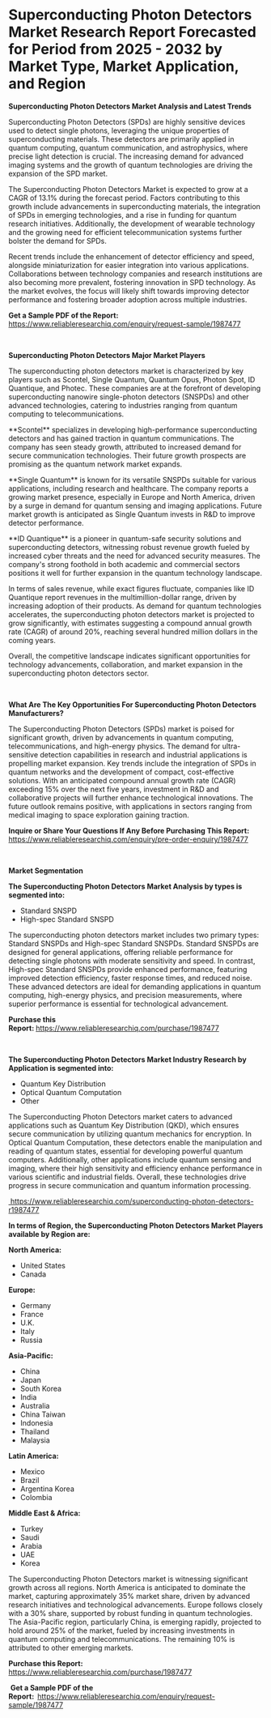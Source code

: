 <p><h1>Superconducting Photon Detectors Market Research Report Forecasted for Period from 2025 -  2032 by Market Type, Market Application, and Region</h1></p><p><strong>Superconducting Photon Detectors Market Analysis and Latest Trends</strong></p>
<p><p>Superconducting Photon Detectors (SPDs) are highly sensitive devices used to detect single photons, leveraging the unique properties of superconducting materials. These detectors are primarily applied in quantum computing, quantum communication, and astrophysics, where precise light detection is crucial. The increasing demand for advanced imaging systems and the growth of quantum technologies are driving the expansion of the SPD market.</p><p>The Superconducting Photon Detectors Market is expected to grow at a CAGR of 13.1% during the forecast period. Factors contributing to this growth include advancements in superconducting materials, the integration of SPDs in emerging technologies, and a rise in funding for quantum research initiatives. Additionally, the development of wearable technology and the growing need for efficient telecommunication systems further bolster the demand for SPDs.</p><p>Recent trends include the enhancement of detector efficiency and speed, alongside miniaturization for easier integration into various applications. Collaborations between technology companies and research institutions are also becoming more prevalent, fostering innovation in SPD technology. As the market evolves, the focus will likely shift towards improving detector performance and fostering broader adoption across multiple industries.</p></p>
<p><strong>Get a Sample PDF of the Report:&nbsp;</strong> <a href="https://www.reliableresearchiq.com/enquiry/request-sample/1987477?utm_campaign=2732&utm_medium=2&utm_source=Github&utm_content=ia&utm_term=12042025&utm_id=superconducting-photon-detectors">https://www.reliableresearchiq.com/enquiry/request-sample/1987477</a></p>
<p>&nbsp;</p>
<p><strong>Superconducting Photon Detectors Major Market Players</strong></p>
<p><p>The superconducting photon detectors market is characterized by key players such as Scontel, Single Quantum, Quantum Opus, Photon Spot, ID Quantique, and Photec. These companies are at the forefront of developing superconducting nanowire single-photon detectors (SNSPDs) and other advanced technologies, catering to industries ranging from quantum computing to telecommunications.</p><p>**Scontel** specializes in developing high-performance superconducting detectors and has gained traction in quantum communications. The company has seen steady growth, attributed to increased demand for secure communication technologies. Their future growth prospects are promising as the quantum network market expands.</p><p>**Single Quantum** is known for its versatile SNSPDs suitable for various applications, including research and healthcare. The company reports a growing market presence, especially in Europe and North America, driven by a surge in demand for quantum sensing and imaging applications. Future market growth is anticipated as Single Quantum invests in R&D to improve detector performance.</p><p>**ID Quantique** is a pioneer in quantum-safe security solutions and superconducting detectors, witnessing robust revenue growth fueled by increased cyber threats and the need for advanced security measures. The company's strong foothold in both academic and commercial sectors positions it well for further expansion in the quantum technology landscape.</p><p>In terms of sales revenue, while exact figures fluctuate, companies like ID Quantique report revenues in the multimillion-dollar range, driven by increasing adoption of their products. As demand for quantum technologies accelerates, the superconducting photon detectors market is projected to grow significantly, with estimates suggesting a compound annual growth rate (CAGR) of around 20%, reaching several hundred million dollars in the coming years.</p><p>Overall, the competitive landscape indicates significant opportunities for technology advancements, collaboration, and market expansion in the superconducting photon detectors sector.</p></p>
<p>&nbsp;</p>
<p><strong>What Are The Key Opportunities For Superconducting Photon Detectors Manufacturers?</strong></p>
<p><p>The Superconducting Photon Detectors (SPDs) market is poised for significant growth, driven by advancements in quantum computing, telecommunications, and high-energy physics. The demand for ultra-sensitive detection capabilities in research and industrial applications is propelling market expansion. Key trends include the integration of SPDs in quantum networks and the development of compact, cost-effective solutions. With an anticipated compound annual growth rate (CAGR) exceeding 15% over the next five years, investment in R&D and collaborative projects will further enhance technological innovations. The future outlook remains positive, with applications in sectors ranging from medical imaging to space exploration gaining traction.</p></p>
<p><strong>Inquire or Share Your Questions If Any Before Purchasing This Report:</strong> <a href="https://www.reliableresearchiq.com/enquiry/pre-order-enquiry/1987477?utm_campaign=2732&utm_medium=2&utm_source=Github&utm_content=ia&utm_term=12042025&utm_id=superconducting-photon-detectors">https://www.reliableresearchiq.com/enquiry/pre-order-enquiry/1987477</a></p>
<p>&nbsp;</p>
<p><strong>Market Segmentation</strong></p>
<p><strong>The Superconducting Photon Detectors Market Analysis by types is segmented into:</strong></p>
<p><ul><li>Standard SNSPD</li><li>High-spec Standard SNSPD</li></ul></p>
<p><p>The superconducting photon detectors market includes two primary types: Standard SNSPDs and High-spec Standard SNSPDs. Standard SNSPDs are designed for general applications, offering reliable performance for detecting single photons with moderate sensitivity and speed. In contrast, High-spec Standard SNSPDs provide enhanced performance, featuring improved detection efficiency, faster response times, and reduced noise. These advanced detectors are ideal for demanding applications in quantum computing, high-energy physics, and precision measurements, where superior performance is essential for technological advancement.</p></p>
<p><strong>Purchase this Report:&nbsp;</strong><a href="https://www.reliableresearchiq.com/purchase/1987477?utm_campaign=2732&utm_medium=2&utm_source=Github&utm_content=ia&utm_term=12042025&utm_id=superconducting-photon-detectors">https://www.reliableresearchiq.com/purchase/1987477</a></p>
<p>&nbsp;</p>
<p><strong>The Superconducting Photon Detectors Market Industry Research by Application is segmented into:</strong></p>
<p><ul><li>Quantum Key Distribution</li><li>Optical Quantum Computation</li><li>Other</li></ul></p>
<p><p>The Superconducting Photon Detectors market caters to advanced applications such as Quantum Key Distribution (QKD), which ensures secure communication by utilizing quantum mechanics for encryption. In Optical Quantum Computation, these detectors enable the manipulation and reading of quantum states, essential for developing powerful quantum computers. Additionally, other applications include quantum sensing and imaging, where their high sensitivity and efficiency enhance performance in various scientific and industrial fields. Overall, these technologies drive progress in secure communication and quantum information processing.</p></p>
<p><a href="https://www.reliableresearchiq.com/superconducting-photon-detectors-r1987477?utm_campaign=2732&utm_medium=2&utm_source=Github&utm_content=ia&utm_term=12042025&utm_id=superconducting-photon-detectors">&nbsp;https://www.reliableresearchiq.com/superconducting-photon-detectors-r1987477</a></p>
<p><strong>In terms of Region, the Superconducting Photon Detectors Market Players available by Region are:</strong></p>
<p>
    <p> <strong> North America: </strong>
        <ul>
            <li>United States</li>
            <li>Canada</li>
        </ul>
        </p> 
    <p> <strong> Europe: </strong>
        <ul>
            <li>Germany</li>
            <li>France</li>
            <li>U.K.</li>
            <li>Italy</li>
            <li>Russia</li>
        </ul>
        </p> 
    <p> <strong> Asia-Pacific: </strong>
        <ul>
            <li>China</li>
            <li>Japan</li>
            <li>South Korea</li>
            <li>India</li>
            <li>Australia</li>
            <li>China Taiwan</li>
            <li>Indonesia</li>
            <li>Thailand</li>
            <li>Malaysia</li>
        </ul>
        </p> 
    <p> <strong> Latin America: </strong>
        <ul>
            <li>Mexico</li>
            <li>Brazil</li>
            <li>Argentina Korea</li>
            <li>Colombia</li>
        </ul>
        </p> 
    <p> <strong> Middle East & Africa: </strong>
        <ul>
            <li>Turkey</li>
            <li>Saudi</li>
            <li>Arabia</li>
            <li>UAE</li>
            <li>Korea</li>
        </ul>
    </p>
    </p>
<p><p>The Superconducting Photon Detectors market is witnessing significant growth across all regions. North America is anticipated to dominate the market, capturing approximately 35% market share, driven by advanced research initiatives and technological advancements. Europe follows closely with a 30% share, supported by robust funding in quantum technologies. The Asia-Pacific region, particularly China, is emerging rapidly, projected to hold around 25% of the market, fueled by increasing investments in quantum computing and telecommunications. The remaining 10% is attributed to other emerging markets.</p></p>
<p><strong>Purchase this Report: </strong><a href="https://www.reliableresearchiq.com/purchase/1987477?utm_campaign=2732&utm_medium=2&utm_source=Github&utm_content=ia&utm_term=12042025&utm_id=superconducting-photon-detectors">https://www.reliableresearchiq.com/purchase/1987477</a></p>
<p>&nbsp;<strong>Get a Sample PDF of the Report:&nbsp;&nbsp;</strong><a href="https://www.reliableresearchiq.com/enquiry/request-sample/1987477?utm_campaign=2732&utm_medium=2&utm_source=Github&utm_content=ia&utm_term=12042025&utm_id=superconducting-photon-detectors">https://www.reliableresearchiq.com/enquiry/request-sample/1987477</a></p>
<p><strong></strong></p>
<p><p></p><p></p><p></p></p>